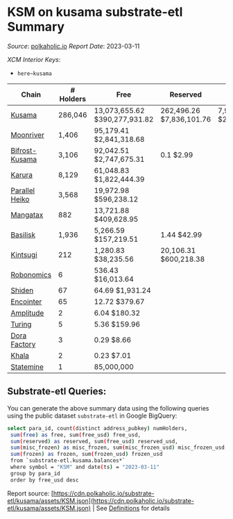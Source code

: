 # KSM on kusama substrate-etl Summary

_Source_: [polkaholic.io](https://polkaholic.io) *Report Date*: 2023-03-11


*XCM Interior Keys*:
* `here~kusama`


| Chain | # Holders | Free | Reserved | Misc Frozen | Frozen | Price | AssetID |
| ----- | --------- | ---- | -------- | ----------- | ------ | ----- | ------- |
| [Kusama](/kusama/0-kusama) | 286,046 | 13,073,655.62 $390,277,931.82 | 262,496.26 $7,836,101.76 | 7,960,025.23  $237,624,599.82 | 7,624,565.19 $227,610,365.55 | $29.85 | `{"Token":"KSM"}` |
| [Moonriver](/kusama/2023-moonriver) | 1,406 | 95,179.41 $2,841,318.68 |   |    |   | $29.85 | `{"Token":"42259045809535163221576417993425387648"}` |
| [Bifrost-Kusama](/kusama/2001-bifrost-ksm) | 3,106 | 92,042.51 $2,747,675.31 | 0.1 $2.99 |    |   | $29.85 | `{"Token":"KSM"}` |
| [Karura](/kusama/2000-karura) | 8,129 | 61,048.83 $1,822,444.39 |   |    |   | $29.85 | `{"Token":"KSM"}` |
| [Parallel Heiko](/kusama/2085-parallel-heiko) | 3,568 | 19,972.98 $596,238.12 |   |    |   | $29.85 | `{"Token":"100"}` |
| [Mangatax](/kusama/2110-mangatax) | 882 | 13,721.88 $409,628.95 |   |    |   | $29.85 | `{"Token":"4"}` |
| [Basilisk](/kusama/2090-basilisk) | 1,936 | 5,266.59 $157,219.51 | 1.44 $42.99 |    |   | $29.85 | `{"Token":"1"}` |
| [Kintsugi](/kusama/2092-kintsugi) | 212 | 1,280.83 $38,235.56 | 20,106.31 $600,218.38 |    |   | $29.85 | `{"Token":"KSM"}` |
| [Robonomics](/kusama/2048-robonomics) | 6 | 536.43 $16,013.64 |   |    |   | $29.85 | `{"Token":"4294967295"}` |
| [Shiden](/kusama/2007-shiden) | 67 | 64.69 $1,931.24 |   |    |   | $29.85 | `{"Token":"340282366920938463463374607431768211455"}` |
| [Encointer](/kusama/1001-encointer) | 65 | 12.72 $379.67 |   |    |   | $29.85 | `{"Token":"KSM"}` |
| [Amplitude](/kusama/2124-amplitude) | 2 | 6.04 $180.32 |   |    |   | $29.85 | `{"XCM":"KSM"}` |
| [Turing](/kusama/2114-turing) | 5 | 5.36 $159.96 |   |    |   | $29.85 | `{"Token":"1"}` |
| [Dora Factory](/kusama/2115-dorafactory) | 3 | 0.29 $8.66 |   |    |   | $29.85 | `{"Token":"KSM"}` |
| [Khala](/kusama/2004-khala) | 2 | 0.23 $7.01 |   |    |   | $29.85 | `{"Token":"0"}` |
| [Statemine](/kusama/1000-statemine) | 1 | 85,000,000  |   |    |   |  | `{"Token":"1234"}` |

## Substrate-etl Queries:
You can generate the above summary data using the following queries using the public dataset `substrate-etl` in Google BigQuery:
```bash
select para_id, count(distinct address_pubkey) numHolders, 
 sum(free) as free, sum(free_usd) free_usd,
 sum(reserved) as reserved, sum(free_usd) reserved_usd,
 sum(misc_frozen) as misc_frozen, sum(misc_frozen_usd) misc_frozen_usd,
 sum(frozen) as frozen, sum(frozen_usd) frozen_usd
 from `substrate-etl.kusama.balances*` 
 where symbol = "KSM" and date(ts) = "2023-03-11"
 group by para_id
 order by free_usd desc
```


Report source: [https://cdn.polkaholic.io/substrate-etl/kusama/assets/KSM.json](https://cdn.polkaholic.io/substrate-etl/kusama/assets/KSM.json) | See [Definitions](/DEFINITIONS.md) for details
